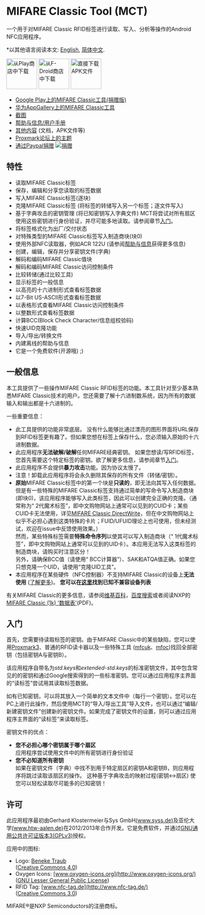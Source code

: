 MIFARE Classic Tool (MCT)
=========================

一个用于对MIFARE Classic RFID标签进行读取、写入、分析等操作的Android NFC应用程序。

*以其他语言阅读本文: [English](README.md), [简体中文](README.zh-cn.md).

<a href="https://play.google.com/store/apps/details?id=de.syss.MifareClassicTool"><img src="pics/assets/google-play-badge.png" alt="从Play商店中下载" height="80"></a>
<a href="https://f-droid.org/packages/de.syss.MifareClassicTool/"><img src="pics/assets/fdroid-badge.png" alt="从F-Droid商店中下载" height="80"></a>
<a href="https://www.icaria.de/mct/releases/"><img src="pics/assets/direct-apk-download-badge.png" alt="直接下载APK文件" height="80"></a>

* [Google Play上的MIFARE Classic工具(捐赠版)](https://play.google.com/store/apps/details?id=de.syss.MifareClassicToolDonate)
* [华为AppGallery上的MIFARE Classic工具](https://appgallery1.huawei.com/#/app/C101783071)
* [截图](https://www.icaria.de/mct/screenshots/latest/)
* [帮助与信息/用户手册](https://www.icaria.de/mct/help-and-info/)
* [其他内容](https://www.icaria.de/mct/) (文档，APK文件等)
* [Proxmark论坛上的主题](http://www.proxmark.org/forum/viewtopic.php?id=1535)
* [通过Paypal捐赠](https://www.paypal.com/cgi-bin/webscr?cmd=_s-xclick&hosted_button_id=24ET8A36XLMNW) [![捐赠](https://www.paypalobjects.com/en_US/i/btn/btn_donate_SM.gif)](https://www.paypal.com/cgi-bin/webscr?cmd=_s-xclick&hosted_button_id=24ET8A36XLMNW)



特性
--------

* 读取MIFARE Classic标签
* 保存，编辑和分享您读取的标签数据
* 写入MIFARE Classic标签(逐块)
* 克隆MIFARE Classic标签
  (将标签的转储写入另一个标签；逐文件写入)
* 基于字典攻击的密钥管理
  (将已知密钥写入字典文件)
  MCT将尝试对所有扇区使用这些密钥进行身份验证，并尽可能多地读取。请参阅章节[入门](#入门)。
* 将标签格式化为出厂/交付状态
* 对特殊类型的MIFARE Classic标签写入制造商块(块0)
* 使用外部NFC读取器，例如ACR 122U
  (请参阅[帮助与信息](https://publications.icaria.de/mct/help-and-info/#external_nfc)获得更多信息)
* 创建，编辑，保存并分享密钥文件(字典)
* 解码和编码MIFARE Classic值块
* 解码和编码MIFARE Classic访问控制条件
* 比较转储(通过比较工具)
* 显示标签的一般信息
* 以高亮的十六进制形式查看标签数据
* 以7-Bit US-ASCII形式查看标签数据
* 以表格形式查看MIFARE Classic访问控制条件
* 以整数形式查看标签数据
* 计算BCC(Block Check Character/信息组校验码)
* 快速UID克隆功能
* 导入/导出/转换文件
* 内建离线的帮助与信息
* 它是一个免费软件(开源哦) ;)



一般信息
-------------------

本工具提供了一些操作MIFARE Classic RFID标签的功能。本工具针对至少基本熟悉MIFARE Classic技术的用户。您还需要了解十六进制数系统，因为所有的数据输入和输出都是十六进制的。

一些重要信息：
* 此工具提供的功能非常底层。 
  没有什么能够比通过漂亮的图形界面将URL保存到RFID标签更有趣了。但如果您想在标签上保存什么，您必须输入原始的十六进制数据。
* 此应用程序**无法破解/破解**任何MIFARE经典密钥。 
  如果您想读/写RFID标签，您首先需要这个特定标签的密钥。欲了解更多信息，请参阅章节[入门](#入门)。
* 此应用程序不会提供**暴力攻击**功能。因为协议太慢了。
* 注意！卸载此应用程序将会永久删除其保存的所有文件（转储/密钥）。
* **原始**MIFARE Classic标签中的第一个块是**只读的**，即无法向其写入任何数据。 
  但是有一些特殊的MIFARE Classic标签支持通过简单的写命令写入制造商块(即块0)，该应用程序能够写入此类标签，因此可以创建完全正确的克隆。（通常称为“ 2代魔术标签”，即中文购物网站上通常可以见到的CUID卡；某些CUID卡无法使用，详见[MIFARE Classic DirectWrite](https://github.com/RfidResearchGroup/proxmark3/blob/master/doc/magic_cards_notes.md#mifare-classic-directwrite-aka-gen2-aka-cuid)，但在中文购物网站上似乎不必担心遇到这类特殊的卡片；FUID/UFUID理论上也可使用，但未经测试，欢迎在issue中反馈使用效果。）  
  然而，某些特殊标签需要**特殊命令序列**以使其可以写入制造商块（“ 1代魔术标签”，即中文购物网站上通常可以见到的UID卡）。本应用无法写入这类标签的制造商块，请购买时注意区分！  
  另外，请确保BCC值（请使用“ BCC计算器”）、SAK和ATQA值正确。如果您只想克隆一个UID，请使用“克隆UID工具”。
* 本应用程序在某些硬件（NFC控制器）不支持MIFARE Classic的设备上**无法使用** ([了解更多](https://github.com/ikarus23/MifareClassicTool/issues/1))。
  **您可以在[这里](https://github.com/ikarus23/MifareClassicTool/blob/master/INCOMPATIBLE_DEVICES.md)找到已知不兼容设备列表**

有关MIFARE Classic的更多信息，请参阅[维基百科](https://en.wikipedia.org/wiki/MIFARE)，[百度搜索](https://www.baidu.com/s?ie=UTF-8&wd=MIFARE%20Classic)或者阅读NXP的[MIFARE Classic (1k) '数据表'](https://www.nxp.com/docs/en/data-sheet/MF1S50YYX_V1.pdf)(PDF)。


入门
---------------

首先，您需要待读取标签的密钥。由于MIFARE Classic中的某些缺陷，您可以使用[Proxmark3](http://www.proxmark.org/)、普通的RFID读卡器以及一些特殊工具 ([mfcuk](https://github.com/nfc-tools/mfcuk)、[mfoc](https://github.com/nfc-tools/mfoc))找回全部密钥（包括密钥A与密钥B）。

该应用程序自带名为*std.keys*和*extended-std.keys*的标准密钥文件，其中包含常见的的密钥和通过Google搜索得到的一些标准密钥。您可以通过应用程序主界面的“读标签”尝试用其读取标签数据。

如有已知密钥，可以将其放入一个简单的文本文件中（每行一个密钥）。您可以在PC上进行此操作，然后使用MCT的“导入/导出工具”导入文件，也可以通过“编辑/新建密钥文件”创建新的密钥文件。如果完成了密钥文件的设置，则可以通过应用程序主界面的“读标签”来读取标签。

密钥文件的优点：
* **您不必担心哪个密钥属于哪个扇区**  
  应用程序尝试使用文件中的所有密钥进行身份验证
* **您不必知道所有密钥**  
  如果在密钥文件（字典）中找不到用于特定扇区的密钥A和密钥B，则应用程序将跳过读取该扇区的操作。
这种基于字典攻击的映射过程(密钥&lt;-&gt;扇区) 使您可以轻松读取尽可能多的已知密钥！



许可
-------

此应用程序最初由Gerhard Klostermeier与Sys GmbH[(www.syss.de)](https://www.syss.de/)及亚伦大学[(www.htw-aalen.de)](http://www.htw-aalen.de/)在2012/2013年合作开发。它是免费软件，并通过[GNU通用公共许可证版本3(GPLv3)](https://www.gnu.org/licenses/gpl-3.0.txt)授权。


应用中的图标:
* Logo: [Beneke Traub](http://www.beneketraub.com/)  
  ([Creative Commons 4.0](http://creativecommons.org/licenses/by-nc-sa/4.0/))
* Oxygen Icons: [www.oxygen-icons.org](http://www.oxygen-icons.org/)  
  ([GNU Lesser General Public License](http://www.gnu.org/licenses/lgpl.html))
* RFID Tag: [www.nfc-tag.de](http://www.nfc-tag.de/)  
  ([Creative Commons 3.0](http://creativecommons.org/licenses/by/3.0/))

MIFARE®是NXP Semiconductors的注册商标。
